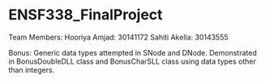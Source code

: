 # ENSF338_FinalProject

Team Members:
Hooriya Amjad: 30141172
Sahiti Akella: 30143555

Bonus: Generic data types attempted in SNode and DNode. Demonstrated in BonusDoubleDLL class and BonusCharSLL class using data types other than integers. 